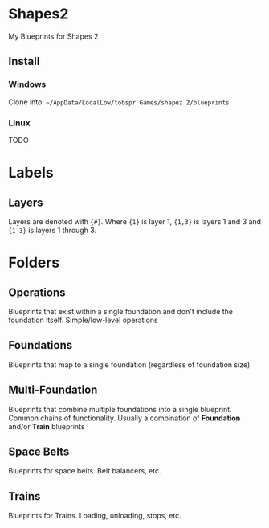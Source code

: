 # Shapes2
My Blueprints for Shapes 2

## Install

### Windows
Clone into: `~/AppData/LocalLow/tobspr Games/shapez 2/blueprints`

### Linux
TODO

# Labels

## Layers

Layers are denoted with `{#}`. Where `{1}` is layer 1, `{1,3}` is layers 1 and 3 and `{1-3}` is layers 1 through 3.

# Folders

## Operations
Blueprints that exist within a single foundation and don't include the foundation itself. Simple/low-level operations

## Foundations
Blueprints that map to a single foundation (regardless of foundation size)

## Multi-Foundation
Blueprints that combine multiple foundations into a single blueprint. Common chains of functionality. Usually a combination of **Foundation** and/or **Train** blueprints

## Space Belts
Blueprints for space belts. Belt balancers, etc.

## Trains
Blueprints for Trains. Loading, unloading, stops, etc.

